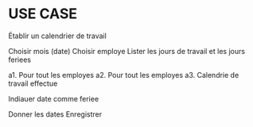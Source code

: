 # USE CASE
Établir un calendrier de travail

Choisir mois (date)
Choisir employe 
Lister les jours de travail et les jours feriees


a1. Pour tout les employes
a2. Pour tout les employes
a3. Calendrie de travail effectue


Indiauer date comme feriee

Donner les dates
Enregistrer